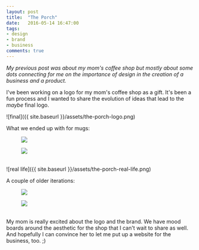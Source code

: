 ```yaml
---
layout: post
title:  "The Porch"
date:   2016-05-14 16:47:00
tags:
- design
- brand
- business
comments: true
---
```


*My previous post was about my mom's coffee shop but mostly about some dots connecting for me on the importance of design in the creation of a business and a product.*

I've been working on a logo for my mom's coffee shop as a gift. It's been a fun process and I wanted to share the evolution of ideas that lead to the *maybe* final logo.

![final]({{ site.baseurl }}/assets/the-porch-logo.png)

What we ended up with for mugs:

<div class="row" style="margin-bottom:32px; margin-left: auto; margin-right: auto; max-width: 800px;">
    <figure class="photo-50">
        <img src="{{ site.baseurl }}/assets/the-porch-mug.png" style="margin: auto;">
    </figure>
    <figure class="photo-50">
        <img src="{{ site.baseurl }}/assets/the-porch-chariton-map.png" style="margin: auto;">
    </figure>
</div>

![real life]({{ site.baseurl }}/assets/the-porch-real-life.png)



A couple of older iterations:

<div class="row" style="margin-bottom:32px; margin-left: auto; margin-right: auto; max-width: 800px;">
    <figure class="photo-50">
        <img src="{{ site.baseurl }}/assets/the-porch-tall.png" style="margin: auto;">
    </figure>
    <figure class="photo-50">
        <img src="{{ site.baseurl }}/assets/the-porch-w-desc.png" style="margin: auto;">
    </figure>
</div>


My mom is really excited about the logo and the brand. We have mood boards around the aesthetic for the shop that I can't wait to share as well. And hopefully I can convince her to let me put up a website for the business, too. ;)